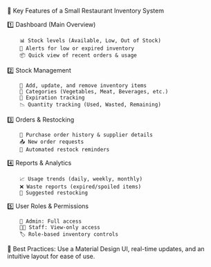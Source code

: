 🔹 Key Features of a Small Restaurant Inventory System


1️⃣ Dashboard (Main Overview)

		📊 Stock levels (Available, Low, Out of Stock)
		🔔 Alerts for low or expired inventory
		📦 Quick view of recent orders & usage

2️⃣ Stock Management

		🛒 Add, update, and remove inventory items
		📌 Categories (Vegetables, Meat, Beverages, etc.)
		📆 Expiration tracking
		📉 Quantity tracking (Used, Wasted, Remaining)

3️⃣ Orders & Restocking

		📅 Purchase order history & supplier details
		📤 New order requests
		🔄 Automated restock reminders

4️⃣ Reports & Analytics

		📈 Usage trends (daily, weekly, monthly)
		❌ Waste reports (expired/spoiled items)
		🔄 Suggested restocking

5️⃣ User Roles & Permissions

		👤 Admin: Full access
		👨‍🍳 Staff: View-only access
		🏷️ Role-based inventory controls

🚀 Best Practices: Use a Material Design UI, real-time updates, and an intuitive layout for ease of use.

